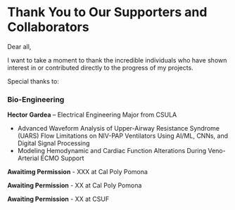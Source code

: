 
# Thank You to Our Supporters and Collaborators

Dear all,

I want to take a moment to thank the incredible individuals who have shown interest in or contributed directly to the progress of my projects.

Special thanks to:

### Bio-Engineering
**Hector Gardea** – Electrical Engineering Major from CSULA
- Advanced Waveform Analysis of Upper-Airway Resistance Syndrome (UARS) Flow Limitations on NIV-PAP Ventilators Using AI/ML, CNNs, and Digital Signal Processing
- Modeling Hemodynamic and Cardiac Function Alterations During Veno-Arterial ECMO Support

**Awaitimg Permission**  - XXX at Cal Poly Pomona


**Awaiting Permission** - XX at Cal Poly Pomona


**Awaiting Permission** - XX at CSUF
